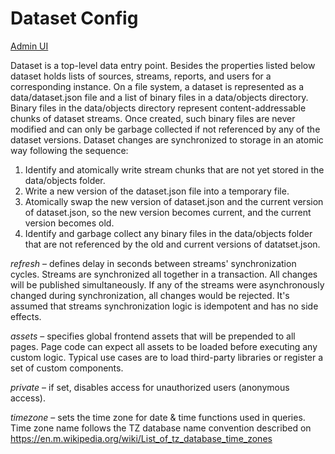 # Dataset Config

[Admin UI](/admin#/dataset/config)

Dataset is a top-level data entry point. Besides the properties listed below dataset holds lists of sources, streams, reports, and users for a corresponding instance. On a file system, a dataset is represented as a data/dataset.json file and a list of binary files in a data/objects directory. Binary files in the data/objects directory represent content-addressable chunks of dataset streams. Once created, such binary files are never modified and can only be garbage collected if not referenced by any of the dataset versions. Dataset changes are synchronized to storage in an atomic way following the sequence:

1. Identify and atomically write stream chunks that are not yet stored in the data/objects folder.
2. Write a new version of the dataset.json file into a temporary file.
3. Atomically swap the new version of dataset.json and the current version of dataset.json, so the new version becomes current, and the current version becomes old.
4. Identify and garbage collect any binary files in the data/objects folder that are not referenced by the old and current versions of datatset.json. 

*refresh* – defines delay in seconds between streams' synchronization cycles. Streams are synchronized all together in a transaction. All changes will be published simultaneously. If any of the streams were asynchronously changed during synchronization, all changes would be rejected. It's assumed that streams synchronization logic is idempotent and has no side effects.

*assets* – specifies global frontend assets that will be prepended to all pages. Page code can expect all assets to be loaded before executing any custom logic. Typical use cases are to load third-party libraries or register a set of custom components.

*private* – if set, disables access for unauthorized users (anonymous access).

*timezone* – sets the time zone for date & time functions used in queries. Time zone name follows the TZ database name convention described on https://en.m.wikipedia.org/wiki/List_of_tz_database_time_zones
